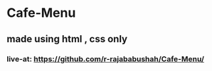 # Cafe-Menu
## made using html , css only

### live-at: https://github.com/r-rajababushah/Cafe-Menu/
